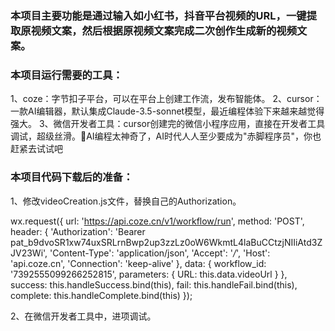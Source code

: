 ### 本项目主要功能是通过输入如小红书，抖音平台视频的URL，一键提取原视频文案，然后根据原视频文案完成二次创作生成新的视频文案。

### 本项目运行需要的工具：
1、coze：字节扣子平台，可以在平台上创建工作流，发布智能体。
2、cursor：一款AI编辑器，默认集成Claude-3.5-sonnet模型，最近编程体验下来越来越觉得强大。
3、微信开发者工具：cursor创建完的微信小程序应用，直接在开发者工具调试，超级丝滑。🎯AI编程太神奇了，AI时代人人至少要成为"赤脚程序员"，你也赶紧去试试吧

### 本项目代码下载后的准备：
1、修改videoCreation.js文件，替换自己的Authorization。

 wx.request({
      url: 'https://api.coze.cn/v1/workflow/run',
      method: 'POST',
      header: {
        'Authorization': 'Bearer pat_b9dvoSR1xw74uxSRLrnBwp2up3zzLz0oW6WkmtL4laBuCCtzjNIIiAtd3ZJV23Wi',
        'Content-Type': 'application/json',
        'Accept': '*/*',
        'Host': 'api.coze.cn',
        'Connection': 'keep-alive'
      },
      data: {
        workflow_id: '7392555099266252815', 
        parameters: {
          URL: this.data.videoUrl
        }
      },
      success: this.handleSuccess.bind(this),
      fail: this.handleFail.bind(this),
      complete: this.handleComplete.bind(this)
    });
    
2、在微信开发者工具中，进项调试。
